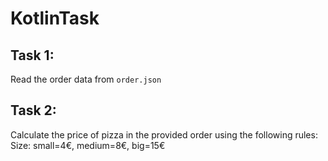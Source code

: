 # KotlinTask

## Task 1:
Read the order data from  `order.json`
 
## Task 2: 
Calculate the price of pizza in the provided order using the following rules:
Size: small=4€, medium=8€, big=15€
 
